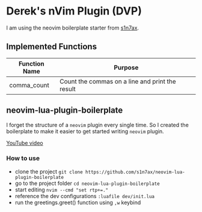 # Derek's nVim Plugin (DVP)

I am using the neovim boilerplate starter from
[s1n7ax](https://github.com/s1n7ax/neovim-lua-plugin-boilerplate).

## Implemented Functions


| Function Name | Purpose                                         |
|---------------|-------------------------------------------------|
| comma_count   | Count the commas on a line and print the result |

## neovim-lua-plugin-boilerplate

I forget the structure of a `neovim` plugin every single time. So I created the
boilerplate to make it easier to get started writing `neovim` plugin.

[YouTube video](https://youtu.be/6ch28A_YICQ)

### How to use

* clone the project `git clone https://github.com/s1n7ax/neovim-lua-plugin-boilerplate`
* go to the project folder `cd neovim-lua-plugin-boilerplate`
* start editing `nvim --cmd "set rtp+=."`
* reference the dev configurations `:luafile dev/init.lua`
* run the greetings.greet() function using `,w` keybind
